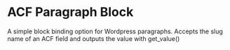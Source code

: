 # ACF Paragraph Block
A simple block binding option for Wordpress paragraphs. Accepts the slug name of an ACF field and outputs the value with get_value()